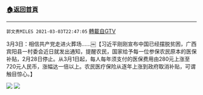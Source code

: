 ﻿###  [:house:返回首頁](https://github.com/ourhimalayas/txt)
---

`郭文贵MILES 2021-03-03T22:47:05` [轉載自GTV](https://gtv.org/web/#/UserInfo/5e596957357cc612d35a8044)

3月3日：相信共产党走进火葬场……￼【习近平刚刚宣布中国已经摆脱贫困，广西宾阳县一村委会近日就发出通知，提醒农民，国家给予每一位参保农民原本的医保补贴，2月28日停止。从3月1日起，每人每年须支付的医保费用由280元上涨至720元人民币，涨幅达一倍以上。农民医疗保险从逐年上涨到政府取消补贴，可谓触目惊心。】

![](https://filegroup.gtv.org/cdn-cgi/image/width=600/https://filegroup.gtv.org/group6/web/20210303/22/47/0/e09eb27c624246e4edd32b3c010e38b4.jpg)
![](https://filegroup.gtv.org/cdn-cgi/image/width=600/https://filegroup.gtv.org/group6/web/20210303/22/47/0/79101b1524d0c65c5bc0f550baae60be.jpg)
